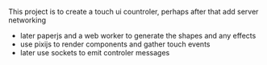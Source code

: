 This project is to create a touch ui countroler, perhaps after that add server networking

- later paperjs and a web worker to generate the shapes and any effects
- use pixijs to render components and gather touch events
- later use sockets to emit controler messages